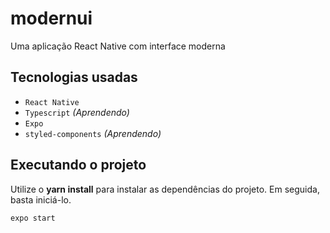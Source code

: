 # modernui
Uma aplicação React Native com interface moderna

## Tecnologias usadas

- ``React Native``
- ``Typescript`` *(Aprendendo)*
- ``Expo``
- ``styled-components`` *(Aprendendo)*

## Executando o projeto

Utilize o **yarn install** para instalar as dependências do projeto.
Em seguida, basta iniciá-lo.

```cl
expo start
```
